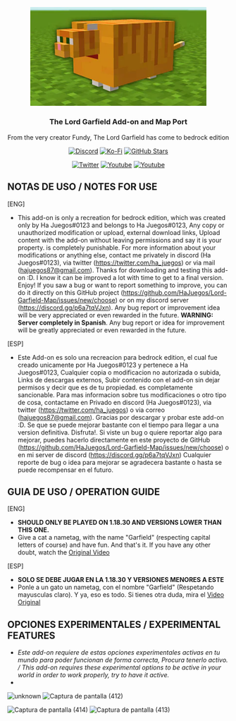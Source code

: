 <p align="center">
  <img src="https://github.com/HaJuegos/Lord-Garfield-Map/blob/main/.gitignore/icon_photo.png" alt="Cover Photo" width=400>
  <h3 align="center">The Lord Garfield Add-on and Map Port</h3>
  
 <p align="center">
From the very creator Fundy, The Lord Garfield has come to bedrock edition</p>
</p>

<p align="center">
  <a href="https://discord.gg/p6a7tqVJxn"><img src="https://img.shields.io/discord/782053401281429504?style=plastic&color=red&logo=discord&label=Discord%20Server" alt="Discord "/></a>
  <a href="https://ko-fi.com/hajuegos0710"><img src="https://img.shields.io/npm/v/express?url=https://ko-fi.com/hajuegos0710&style=plastic&logo=kofi&label=My%20Donations%20page&color=inactive" alt="Ko-Fi "/></a>
  <a href="https://github.com/HaJuegos/Lord-Garfield-Map"><img src="https://img.shields.io/github/stars/HaJuegos/Lord-Garfield-Map?label=Current%20stars&style=plastic&logo=github&color=blueviolet" alt="GitHub Stars "/></a>
</p>
<p align="center">
  <a href="https://twitter.com/ha_juegos?s=09"><img src="https://img.shields.io/twitter/follow/ha_juegos?style=plastic&color=success&logo=twitter&label=My%20Twitter" alt="Twitter "/></a>
  <a href="https://www.youtube.com/watch?v=7mA2c0vx2VQ&t=166s"><img src="https://img.shields.io/youtube/views/7mA2c0vx2VQ?style=plastic&logo=youtube&color=red&label=Original%20Video" alt="Youtube "/></a>
  <a href="https://www.youtube.com/watch?v=SWd6QM0TTJo"><img src="https://img.shields.io/youtube/views/SWd6QM0TTJo?style=plastic&logo=youtube&color=red&label=Video%20tutorial%20in%20Spanish" alt="Youtube "/></a>
</p>

## NOTAS DE USO / NOTES FOR USE

[ENG]
- This add-on is only a recreation for bedrock edition, which was created only by Ha Juegos#0123 and belongs to Ha Juegos#0123, Any copy or unauthorized modification or upload, external download links, Upload content with the add-on without leaving permissions and say it is your property. is completely punishable. For more information about your modifications or anything else, contact me privately in discord (Ha Juegos#0123), via twitter (https://twitter.com/ha_juegos) or via mail (hajuegos87@gmail.com). Thanks for downloading and testing this add-on :D. I know it can be improved a lot with time to get to a final version. Enjoy! If you saw a bug or want to report something to improve, you can do it directly on this GitHub project (https://github.com/HaJuegos/Lord-Garfield-Map/issues/new/choose) or on my discord server (https://discord.gg/p6a7tqVJxn). Any bug report or improvement idea will be very appreciated or even rewarded in the future. **WARNING: Server completely in Spanish**.
Any bug report or idea for improvement will be greatly appreciated or even rewarded in the future.

[ESP]
- Este Add-on es solo una recreacion para bedrock edition, el cual fue creado unicamente por Ha Juegos#0123 y pertenece a Ha Juegos#0123, Cualquier copia o modificacion no autorizada o subida, Links de descargas externos, Subir contenido con el add-on sin dejar permisos y decir que es de tu propiedad. es completamente sancionable. Para mas informacion sobre tus modificaciones o otro tipo de cosa, contactame en Privado en discord (Ha Juegos#0123), via twitter (https://twitter.com/ha_juegos) o via correo (hajuegos87@gmail.com). Gracias por descargar y probar este add-on :D. Se que se puede mejorar bastante con el tiempo para llegar a una version definitiva. Disfruta!. Si viste un bug o quiere reportar algo para mejorar, puedes hacerlo directamente en este proyecto de GitHub (https://github.com/HaJuegos/Lord-Garfield-Map/issues/new/choose) o en mi server de discord (https://discord.gg/p6a7tqVJxn) Cualquier reporte de bug o idea para mejorar se agradecera bastante o hasta se puede recompensar en el futuro.

## GUIA DE USO / OPERATION GUIDE

[ENG]
- **SHOULD ONLY BE PLAYED ON 1.18.30 AND VERSIONS LOWER THAN THIS ONE.**
- Give a cat a nametag, with the name "Garfield" (respecting capital letters of course) and have fun. And that's it. If you have any other doubt, watch the [Original Video](https://www.youtube.com/watch?v=7mA2c0vx2VQ)

[ESP]
- **SOLO SE DEBE JUGAR EN LA 1.18.30 Y VERSIONES MENORES A ESTE**
- Ponle a un gato un nametag, con el nombre "Garfield" (Respetando mayusculas claro). Y ya, eso es todo. Si tienes otra duda, mira el [Video Original](https://www.youtube.com/watch?v=7mA2c0vx2VQ)

## OPCIONES EXPERIMENTALES / EXPERIMENTAL FEATURES
- _Este add-on requiere de estas opciones experimentales activas en tu mundo para poder funcionan de forma correcta, Procura tenerlo activo. / This add-on requires these experimental options to be active in your world in order to work properly, try to have it active._
- 
![unknown](https://user-images.githubusercontent.com/102632956/170766085-a09c1733-7171-4848-a11d-711b720d6e52.png)
![Captura de pantalla (412)](https://user-images.githubusercontent.com/102632956/170766092-fa87dc91-c3a5-4530-811d-9f68f8749e8e.png)

![Captura de pantalla (414)](https://user-images.githubusercontent.com/102632956/170765992-76577aee-2e3a-4781-98da-a4cdec1ebb0d.png)
![Captura de pantalla (413)](https://user-images.githubusercontent.com/102632956/170766015-634adfbd-f80e-4fa4-aab6-30e8896570df.png)
